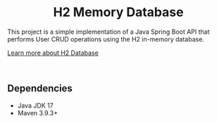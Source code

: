 <h1 align="center"><strong>H2 Memory Database</strong></h1>

This project is a simple implementation of a Java Spring Boot API that performs User CRUD operations using the H2 in-memory database.

[Learn more about H2 Database](https://www.h2database.com/html/main.html)

&nbsp;

## **Dependencies**

- Java JDK 17
- Maven 3.9.3+